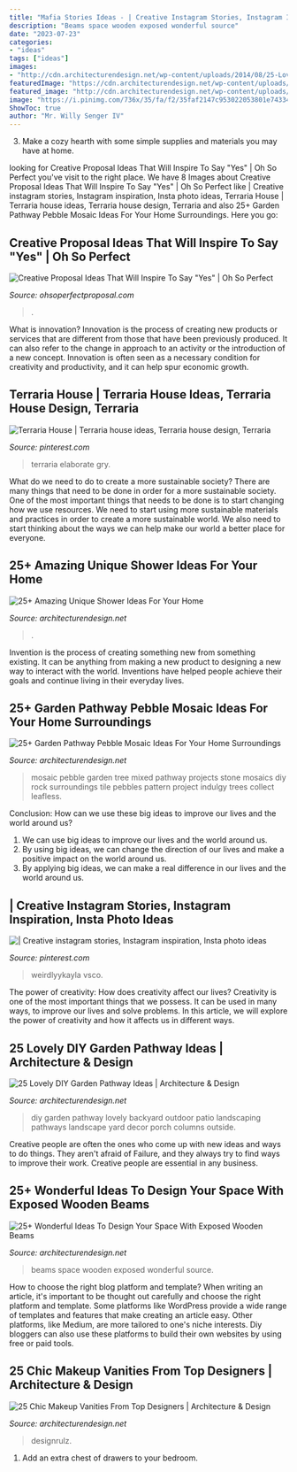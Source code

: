 ```yaml
---
title: "Mafia Stories Ideas - | Creative Instagram Stories, Instagram Inspiration, Insta Photo Ideas"
description: "Beams space wooden exposed wonderful source"
date: "2023-07-23"
categories:
- "ideas"
tags: ["ideas"]
images:
- "http://cdn.architecturendesign.net/wp-content/uploads/2014/08/25-Lovely-DIY-Garden-Pathway-Ideas-14.jpg"
featuredImage: "https://cdn.architecturendesign.net/wp-content/uploads/2015/09/AD-Chic-Makeup-Vanities-23.jpg"
featured_image: "http://cdn.architecturendesign.net/wp-content/uploads/2014/08/25-Lovely-DIY-Garden-Pathway-Ideas-14.jpg"
image: "https://i.pinimg.com/736x/35/fa/f2/35faf2147c953022053801e7433462be.jpg"
ShowToc: true
author: "Mr. Willy Senger IV"
---
```



3. Make a cozy hearth with some simple supplies and materials you may have at home.

	

		
looking for Creative Proposal Ideas That Will Inspire To Say &quot;Yes&quot; | Oh So Perfect you've visit to the right place. We have 8 Images about Creative Proposal Ideas That Will Inspire To Say &quot;Yes&quot; | Oh So Perfect like | Creative instagram stories, Instagram inspiration, Insta photo ideas, Terraria House | Terraria house ideas, Terraria house design, Terraria and also 25+ Garden Pathway Pebble Mosaic Ideas For Your Home Surroundings. Here you go:
		
    
## Creative Proposal Ideas That Will Inspire To Say &quot;Yes&quot; | Oh So Perfect

<img loading=lazy src="http://ohsoperfectproposal.com/wp-content/uploads/2017/10/creative-proposal-ideas-cupcake-taste-surprise-lynxplanner-via-instagram.jpg" onerror="this.onerror=null;this.src='https://tse1.mm.bing.net/th?id=OIP.EDe5Brm2adIiryuoW0OZbQHaLG&amp;pid=15.1';" alt="Creative Proposal Ideas That Will Inspire To Say &quot;Yes&quot; | Oh So Perfect">

_Source: ohsoperfectproposal.com_

>. 

	

What is innovation?
Innovation is the process of creating new products or services that are different from those that have been previously produced. It can also refer to the change in approach to an activity or the introduction of a new concept. Innovation is often seen as a necessary condition for creativity and productivity, and it can help spur economic growth.

    
## Terraria House | Terraria House Ideas, Terraria House Design, Terraria

<img loading=lazy src="https://i.pinimg.com/736x/35/fa/f2/35faf2147c953022053801e7433462be.jpg" onerror="this.onerror=null;this.src='https://tse3.mm.bing.net/th?id=OIP.c-1Vs5Fpfad1uMH3MQywTwHaLR&amp;pid=15.1';" alt="Terraria House | Terraria house ideas, Terraria house design, Terraria">

_Source: pinterest.com_

>terraria elaborate gry. 

	

What do we need to do to create a more sustainable society?
There are many things that need to be done in order for a more sustainable society. One of the most important things that needs to be done is to start changing how we use resources. We need to start using more sustainable materials and practices in order to create a more sustainable world. We also need to start thinking about the ways we can help make our world a better place for everyone.

    
## 25+ Amazing Unique Shower Ideas For Your Home

<img loading=lazy src="https://cdn.architecturendesign.net/wp-content/uploads/2016/03/AD-Amazing-Unique-Shower-Ideas-For-Your-Home-07.jpg" onerror="this.onerror=null;this.src='https://tse1.mm.bing.net/th?id=OIP.nbiiUnqxj8Pryvd9b0jKzQHaLJ&amp;pid=15.1';" alt="25+ Amazing Unique Shower Ideas For Your Home">

_Source: architecturendesign.net_

>. 

	

Invention is the process of creating something new from something existing. It can be anything from making a new product to designing a new way to interact with the world. Inventions have helped people achieve their goals and continue living in their everyday lives.

    
## 25+ Garden Pathway Pebble Mosaic Ideas For Your Home Surroundings

<img loading=lazy src="http://cdn.architecturendesign.net/wp-content/uploads/2016/04/AD-Garden-Pathway-Pebble-Mosaic-Ideas-For-Your-Home-29.jpg" onerror="this.onerror=null;this.src='https://tse2.mm.bing.net/th?id=OIP.vdB9CNQZWEWDu8ey18-bQwHaOH&amp;pid=15.1';" alt="25+ Garden Pathway Pebble Mosaic Ideas For Your Home Surroundings">

_Source: architecturendesign.net_

>mosaic pebble garden tree mixed pathway projects stone mosaics diy rock surroundings tile pebbles pattern project indulgy trees collect leafless. 

	

Conclusion: How can we use these big ideas to improve our lives and the world around us?
1. We can use big ideas to improve our lives and the world around us. 
2. By using big ideas, we can change the direction of our lives and make a positive impact on the world around us. 
3. By applying big ideas, we can make a real difference in our lives and the world around us.

    
## | Creative Instagram Stories, Instagram Inspiration, Insta Photo Ideas

<img loading=lazy src="https://i.pinimg.com/736x/a4/d1/03/a4d1031d978dbba8546cd0a11484b4c6.jpg" onerror="this.onerror=null;this.src='https://tse2.mm.bing.net/th?id=OIP.2S2qZbq7c9og-uecxgAk5QHaNK&amp;pid=15.1';" alt="| Creative instagram stories, Instagram inspiration, Insta photo ideas">

_Source: pinterest.com_

>weirdlyykayla vsco. 

	

The power of creativity: How does creativity affect our lives?
Creativity is one of the most important things that we possess. It can be used in many ways, to improve our lives and solve problems. In this article, we will explore the power of creativity and how it affects us in different ways.

    
## 25 Lovely DIY Garden Pathway Ideas | Architecture &amp; Design

<img loading=lazy src="http://cdn.architecturendesign.net/wp-content/uploads/2014/08/25-Lovely-DIY-Garden-Pathway-Ideas-14.jpg" onerror="this.onerror=null;this.src='https://tse1.mm.bing.net/th?id=OIP.DMXH-q8om9ThqG-R5Ox0eAHaJ4&amp;pid=15.1';" alt="25 Lovely DIY Garden Pathway Ideas | Architecture &amp; Design">

_Source: architecturendesign.net_

>diy garden pathway lovely backyard outdoor patio landscaping pathways landscape yard decor porch columns outside. 

	

Creative people are often the ones who come up with new ideas and ways to do things. They aren't afraid of Failure, and they always try to find ways to improve their work. Creative people are essential in any business.

    
## 25+ Wonderful Ideas To Design Your Space With Exposed Wooden Beams

<img loading=lazy src="https://cdn.architecturendesign.net/wp-content/uploads/2016/01/AD-Wonderful-Ideas-To-Design-Your-Space-With-Exposed-Wooden-Beams-05.jpg" onerror="this.onerror=null;this.src='https://tse3.mm.bing.net/th?id=OIP.dtPT2jP_7B5vC1VGgwsaeAHaLR&amp;pid=15.1';" alt="25+ Wonderful Ideas To Design Your Space With Exposed Wooden Beams">

_Source: architecturendesign.net_

>beams space wooden exposed wonderful source. 

	

How to choose the right blog platform and template?
When writing an article, it's important to be thought out carefully and choose the right platform and template. Some platforms like WordPress provide a wide range of templates and features that make creating an article easy. Other platforms, like Medium, are more tailored to one's niche interests. Diy bloggers can also use these platforms to build their own websites by using free or paid tools.

    
## 25 Chic Makeup Vanities From Top Designers | Architecture &amp; Design

<img loading=lazy src="https://cdn.architecturendesign.net/wp-content/uploads/2015/09/AD-Chic-Makeup-Vanities-23.jpg" onerror="this.onerror=null;this.src='https://tse1.mm.bing.net/th?id=OIP.mmMzXsmskh62KKsh03nOxwHaLI&amp;pid=15.1';" alt="25 Chic Makeup Vanities From Top Designers | Architecture &amp; Design">

_Source: architecturendesign.net_

>designrulz. 

	

1. Add an extra chest of drawers to your bedroom.

